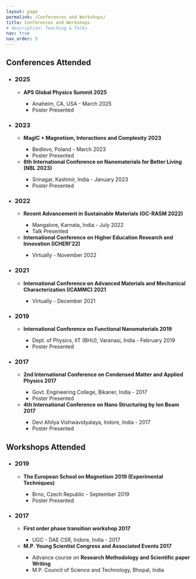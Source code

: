 ```yaml
---
layout: page
permalink: /Conferences and Workshops/
title: Conferences and Workshops
# description: Teaching & Talks
nav: true
nav_order: 5
---
```



<h2>Conferences Attended</h2>

<ul>
    <li>
        <h3>2025</h3>
        <ul>
            <li>
                <b>APS Global Physics Summit 2025</b>
                <!-- <img src="/assets/img/logo/aps2025.jpg" alt="APS Global Physics Summit 2025 Logo" style="width:30px;height:30px;vertical-align:middle;margin-left:10px;"> -->
            </li>
            <ul>
                <li>Anaheim, CA, USA - March 2025</li>
                <li>Poster Presented</li>
            </ul>
        </ul>
    </li>
    <li>
        <h3>2023</h3>
        <ul>
            <li><b>MagIC + Magnetism, Interactions and Complexity 2023</b></li>
            <ul>
                <li>Bedlevo, Poland - March 2023</li>
                <li>Poster Presented</li>
            </ul>
            <li><b>8th International Conference on Nanomaterials for Better Living (NBL 2023)</b></li>
            <ul>
                <li>Srinagar, Kashmir, India - January 2023</li>
                <li>Poster Presented</li>
            </ul>
        </ul>
    </li>
    <li>
        <h3>2022</h3>
        <ul>
            <li><b>Recent Advancement in Sustainable Materials (GC-RASM 2022)</b></li>
            <ul>
                <li>Mangalore, Karnata, India - July 2022</li>
                <li>Talk Presented</li>
            </ul>
            <li><b>International Conference on Higher Education Research and Innovation (ICHERI'22)</b></li>
            <ul>
                <li>Virtually - November 2022</li>
            </ul>
        </ul>
    </li>
    <li>
        <h3>2021</h3>
        <ul>
            <li><b>International Conference on Advanced Materials and Mechanical Characterization (ICAMMC) 2021</b></li>
            <ul>
                <li>Virtually - December 2021</li>
            </ul>
        </ul>
    </li>
    <li>
        <h3>2019</h3>
        <ul>
            <li><b>International Conference on Functional Nanomaterials 2019</b></li>
            <ul>
                <li>Dept. of Physics, IIT (BHU), Varanasi, India - February 2019</li>
                <li>Poster Presented</li>
            </ul>
        </ul>
    </li>
    <li>
        <h3>2017</h3>
        <ul>
            <li><b>2nd International Conference on Condensed Matter and Applied Physics 2017</b></li>
            <ul>
                <li>Govt. Engineering College, Bikaner, India - 2017</li>
                <li>Poster Presented</li>
            </ul>
            <li><b>4th International Conference on Nano Structuring by Ion Beam 2017</b></li>
            <ul>
                <li>Devi Ahilya Vishwavidyalaya, Indore, India - 2017</li>
                <li>Poster Presented</li>
            </ul>
        </ul>
    </li>
</ul>

<h2>Workshops Attended</h2>

<ul>
    <li>
        <h3>2019</h3>
        <ul>
            <li>
                <b>The European School on Magnetism 2019 (Experimental Techniques)</b>
           </li>
            <ul>
                <li>Brno, Czech Republic - September 2019</li>
                <li>Poster Presented</li>
            </ul>
        </ul>
    </li>
    <li>
        <h3>2017</h3>
        <ul>
            <li><b>First order phase transition workshop 2017</b></li>
            <ul>
                <li>UGC - DAE CSR, Indore, India - 2017</li>
            </ul>
            <li><b>M.P. Young Scientist Congress and Associated Events 2017</b></li>
            <ul>
                <li>Advance course on <b> Research Methodology and Scientific paper Writing</b></li>
                <li>M.P. Council of Science and Technology, Bhopal, India</li>
            </ul>
        </ul>
    </li>
</ul>
